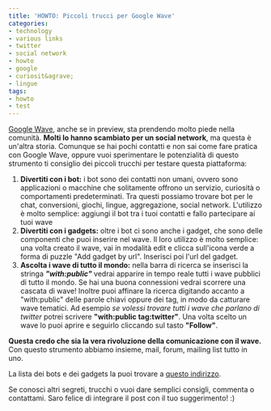 ```yaml
---
title: 'HOWTO: Piccoli trucci per Google Wave'
categories:
- technology
- various links
- twitter
- social network
- howto
- google
- curiosit&agrave;
- lingue
tags:
- howto
- test
---
```

[Google Wave](http://wave.google.com), anche se in preview, sta prendendo
molto piede nella comunità. **Molti lo hanno scambiato per un social
network**, ma questa è un'altra storia. Comunque se hai pochi contatti e non
sai come fare pratica con Google Wave, oppure vuoi sperimentare le
potenzialità di questo strumento ti consiglio dei piccoli trucchi per testare
questa piattaforma:

  1. **Divertiti con i bot:** i bot sono dei contatti non umani, ovvero sono applicazioni o macchine che solitamente offrono un servizio, curiosità o comportamenti predeterminati. Tra questi possiamo trovare bot per le chat, conversioni, giochi, lingue, aggregazione, social network. L'utilizzo è molto semplice: aggiungi il bot tra i tuoi contatti e fallo partecipare ai tuoi wave
  2. **Divertiti con i gadgets:** oltre i bot ci sono anche i gadget, che sono delle componenti che puoi inserire nel wave. Il loro utilizzo è molto semplice: una volta creato il wave, vai in modalità edit e clicca sull'icona verde a forma di puzzle "Add gadget by url". Inserisci poi l'url del gadget.
  3. **Ascolta i wave di tutto il mondo:** nella barra di ricerca se inserisci la stringa **_"with:public"_** vedrai apparire in tempo reale tutti i wave pubblici di tutto il mondo. Se hai una buona connessioni vedrai scorrere una cascata di wave! Inoltre puoi affinare la ricerca digitando accanto a "with:public" delle parole chiavi oppure dei tag, in modo da catturare wave tematici. Ad esempio _se volessi trovare tutti i wave che parlano di twitter_ potrei scrivere **"with:public tag:twitter"**. Una volta scelto un wave lo puoi aprire e seguirlo cliccando sul tasto **"Follow"**.  

**Questa credo che sia la vera rivoluzione della comunicazione con il wave.** Con questo strumento abbiamo insieme, mail, forum, mailing list tutto in uno.
  
La lista dei bots e dei gadgets la puoi trovare a [questo indirizzo](http://docs.google.com/View?docid=0AdY6WUNA7GnbZGZ0aGhqeDNfMGNmNndwcWhn&pli=1 "Google wave Extension List" ).

Se conosci altri segreti, trucchi o vuoi dare semplici consigli, commenta o
contattami. Saro felice di integrare il post con il tuo suggerimento! :)

